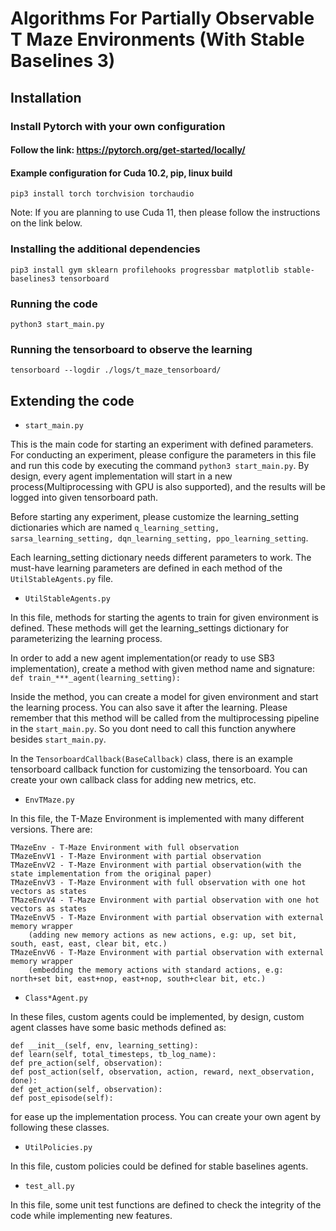 
# Algorithms For Partially Observable T Maze Environments (With Stable Baselines 3)

## Installation

### Install Pytorch with your own configuration

#### Follow the link: <https://pytorch.org/get-started/locally/>

#### Example configuration for Cuda 10.2, pip, linux build

    pip3 install torch torchvision torchaudio

Note: If you are planning to use Cuda 11, then please follow the instructions on the link below.

### Installing the additional dependencies

    pip3 install gym sklearn profilehooks progressbar matplotlib stable-baselines3 tensorboard

### Running the code

    python3 start_main.py

### Running the tensorboard to observe the learning

    tensorboard --logdir ./logs/t_maze_tensorboard/

## Extending the code

- `start_main.py`

This is the main code for starting an experiment with defined parameters.
For conducting an experiment, please configure the parameters in this file and run this code by executing the command `python3 start_main.py`.
By design, every agent implementation will start in a new process(Multiprocessing with GPU is also supported), and the results will be logged into given tensorboard path.

Before starting any experiment, please customize the learning_setting dictionaries which are named `q_learning_setting, sarsa_learning_setting, dqn_learning_setting, ppo_learning_setting`.

Each learning_setting dictionary needs different parameters to work. The must-have learning parameters are defined in each method of the `UtilStableAgents.py` file.

- `UtilStableAgents.py`

In this file, methods for starting the agents to train for given environment is defined. These methods will get the learning_settings dictionary for parameterizing the learning process.

In order to add a new agent implementation(or ready to use SB3 implementation), create a method with given method name and signature: `def train_***_agent(learning_setting):`

Inside the method, you can create a model for given environment and start the learning process. You can also save it after the learning. Please remember that this method will be called from the multiprocessing pipeline in the `start_main.py`. So you dont need to call this function anywhere besides `start_main.py`.

In the `TensorboardCallback(BaseCallback)` class, there is an example tensorboard callback function for customizing the tensorboard. You can create your own callback class for adding new metrics, etc.

- `EnvTMaze.py`

In this file, the T-Maze Environment is implemented with many different versions. There are:

    TMazeEnv - T-Maze Environment with full observation
    TMazeEnvV1 - T-Maze Environment with partial observation
    TMazeEnvV2 - T-Maze Environment with partial observation(with the state implementation from the original paper)
    TMazeEnvV3 - T-Maze Environment with full observation with one hot vectors as states
    TMazeEnvV4 - T-Maze Environment with partial observation with one hot vectors as states
    TMazeEnvV5 - T-Maze Environment with partial observation with external memory wrapper
        (adding new memory actions as new actions, e.g: up, set bit, south, east, east, clear bit, etc.)
    TMazeEnvV6 - T-Maze Environment with partial observation with external memory wrapper
        (embedding the memory actions with standard actions, e.g: north+set bit, east+nop, east+nop, south+clear bit, etc.)


- `Class*Agent.py`

In these files, custom agents could be implemented, by design, custom agent classes have some basic methods defined as:

    def __init__(self, env, learning_setting):
    def learn(self, total_timesteps, tb_log_name):
    def pre_action(self, observation):
    def post_action(self, observation, action, reward, next_observation, done):
    def get_action(self, observation):
    def post_episode(self):

for ease up the implementation process. You can create your own agent by following these classes.

- `UtilPolicies.py`

In this file, custom policies could be defined for stable baselines agents.


- `test_all.py`

In this file, some unit test functions are defined to check the integrity of the code while implementing new features.
